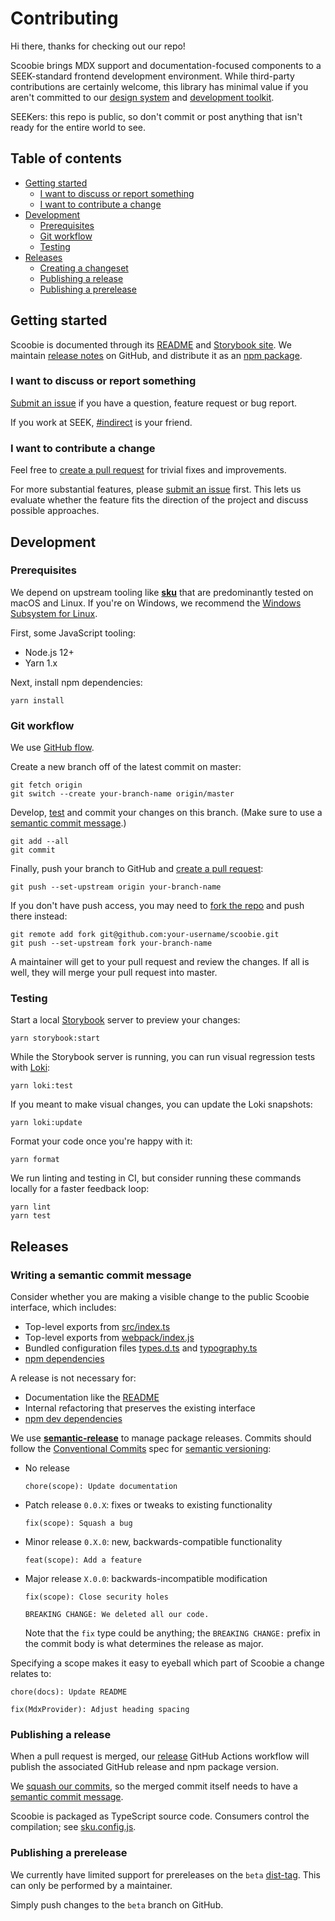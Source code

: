 # Contributing

Hi there, thanks for checking out our repo!

Scoobie brings MDX support and documentation-focused components to a SEEK-standard frontend development environment.
While third-party contributions are certainly welcome,
this library has minimal value if you aren't committed to our [design system] and [development toolkit].

SEEKers: this repo is public,
so don't commit or post anything that isn't ready for the entire world to see.

## Table of contents

- [Getting started](#getting-started)
  - [I want to discuss or report something](#i-want-to-discuss-or-report-something)
  - [I want to contribute a change](#i-want-to-contribute-a-change)
- [Development](#development)
  - [Prerequisites](#prerequisites)
  - [Git workflow](#git-workflow)
  - [Testing](#testing)
- [Releases](#releases)
  - [Creating a changeset](#creating-a-changeset)
  - [Publishing a release](#publishing-a-release)
  - [Publishing a prerelease](#publishing-a-prerelease)

## Getting started

Scoobie is documented through its [README](/README.md) and [Storybook site].
We maintain [release notes] on GitHub,
and distribute it as an [npm package].

### I want to discuss or report something

[Submit an issue] if you have a question, feature request or bug report.

If you work at SEEK, [#indirect] is your friend.

### I want to contribute a change

Feel free to [create a pull request] for trivial fixes and improvements.

For more substantial features, please [submit an issue] first.
This lets us evaluate whether the feature fits the direction of the project and discuss possible approaches.

## Development

### Prerequisites

We depend on upstream tooling like **[sku]** that are predominantly tested on macOS and Linux.
If you're on Windows, we recommend the [Windows Subsystem for Linux].

First, some JavaScript tooling:

- Node.js 12+
- Yarn 1.x

Next, install npm dependencies:

```shell
yarn install
```

### Git workflow

We use [GitHub flow](https://guides.github.com/introduction/flow/).

Create a new branch off of the latest commit on master:

```shell
git fetch origin
git switch --create your-branch-name origin/master
```

Develop, [test](#testing) and commit your changes on this branch.
(Make sure to use a [semantic commit message](#writing-a-semantic-commit-message).)

```shell
git add --all
git commit
```

Finally, push your branch to GitHub and [create a pull request]:

```shell
git push --set-upstream origin your-branch-name
```

If you don't have push access,
you may need to [fork the repo] and push there instead:

```shell
git remote add fork git@github.com:your-username/scoobie.git
git push --set-upstream fork your-branch-name
```

A maintainer will get to your pull request and review the changes.
If all is well, they will merge your pull request into master.

### Testing

Start a local [Storybook] server to preview your changes:

```shell
yarn storybook:start
```

While the Storybook server is running,
you can run visual regression tests with [Loki]:

```shell
yarn loki:test
```

If you meant to make visual changes,
you can update the Loki snapshots:

```shell
yarn loki:update
```

Format your code once you're happy with it:

```shell
yarn format
```

We run linting and testing in CI,
but consider running these commands locally for a faster feedback loop:

```shell
yarn lint
yarn test
```

## Releases

### Writing a semantic commit message

Consider whether you are making a visible change to the public Scoobie interface,
which includes:

- Top-level exports from [src/index.ts](/src/index.ts)
- Top-level exports from [webpack/index.js](/webpack/index.js)
- Bundled configuration files [types.d.ts](/types.d.ts) and [typography.ts](/typography.ts)
- [npm dependencies](/package.json)

A release is not necessary for:

- Documentation like the [README](/README.md)
- Internal refactoring that preserves the existing interface
- [npm dev dependencies](/package.json)

We use **[semantic-release]** to manage package releases.
Commits should follow the [Conventional Commits] spec for [semantic versioning]:

- No release

  ```text
  chore(scope): Update documentation
  ```

- Patch release `0.0.X`: fixes or tweaks to existing functionality

  ```text
  fix(scope): Squash a bug
  ```

- Minor release `0.X.0`: new, backwards-compatible functionality

  ```text
  feat(scope): Add a feature
  ```

- Major release `X.0.0`: backwards-incompatible modification

  ```text
  fix(scope): Close security holes

  BREAKING CHANGE: We deleted all our code.
  ```

  Note that the `fix` type could be anything;
  the `BREAKING CHANGE:` prefix in the commit body is what determines the release as major.

Specifying a scope makes it easy to eyeball which part of Scoobie a change relates to:

```text
chore(docs): Update README

fix(MdxProvider): Adjust heading spacing
```

### Publishing a release

When a pull request is merged,
our [release](/.github/workflows/release.yml) GitHub Actions workflow will publish the associated GitHub release and npm package version.

We [squash our commits],
so the merged commit itself needs to have a [semantic commit message](#writing-a-semantic-commit-message).

Scoobie is packaged as TypeScript source code.
Consumers control the compilation; see [sku.config.js].

### Publishing a prerelease

We currently have limited support for prereleases on the `beta` [dist-tag].
This can only be performed by a maintainer.

Simply push changes to the `beta` branch on GitHub.

[#indirect]: https://seekchat.slack.com/channels/indirect
[conventional commits]: https://www.conventionalcommits.org/en/v1.0.0-beta.2/
[create a pull request]: https://github.com/seek-oss/scoobie/compare
[design system]: https://github.com/seek-oss/braid-design-system
[development toolkit]: https://github.com/seek-oss/sku
[dist-tag]: https://docs.npmjs.com/cli/dist-tag
[fork the repo]: https://github.com/seek-oss/scoobie/fork
[loki]: https://loki.js.org/
[npm package]: https://www.npmjs.com/package/scoobie
[release notes]: https://github.com/seek-oss/scoobie/releases
[semantic versioning]: https://semver.org/
[semantic-release]: https://github.com/semantic-release/semantic-release
[sku]: https://github.com/seek-oss/sku
[sku.config.js]: (https://github.com/seek-oss/scoobie#skuconfigjs)
[squash our commits]: https://github.blog/2016-04-01-squash-your-commits/
[storybook]: https://storybook.js.org/
[storybook site]: https://seek-oss.github.io/scoobie/
[submit an issue]: https://github.com/seek-oss/scoobie/issues/new/choose
[windows subsystem for linux]: https://en.wikipedia.org/wiki/Windows_Subsystem_for_Linux

